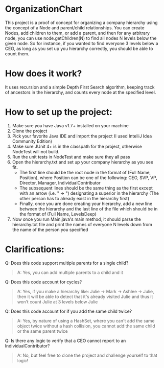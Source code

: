 # OrganizationChart

This project is a proof of concept for organizing a company hierarchy using the concept of a Node and parent/child relationships. You can create Nodes, add children to them, or add a parent, and then for any arbitrary node, you can use node.getChildren(N) to find all nodes N levels below the given node. So for instance, if you wanted to find everyone 3 levels below a CEO, as long as you set up you hierarchy correctly, you should be able to count them.

# How does it work?

It uses recursion and a simple Depth First Search algorithm, keeping track of ancestors in the hierarchy, and counts every node at the specified level.

# How to set up the project:

1. Make sure you have Java v1.7+ installed on your machine
1. Clone the project
1. Pick your favorite Java IDE and import the project (I used IntelliJ Idea Community Edition)
1. Make sure JUnit 4+ is in the classpath for the project, otherwise NodeTest will not build.
1. Run the unit tests in NodeTest and make sure they all pass
1. Open the hierarchy.txt and set up your company hierarchy as you see fit.
    - The first line should be the root node in the format of (Full Name, Position), where Position can be one of the following: CEO, SVP, VP, Director, Manager, IndividualContributor
    - The subsequent lines should be the same thing as the first except with an arrow (i.e. " -> ") designating a superior in the hierarchy (The other person has to already exist in the hierarchy first)
    - Finally, once you are done creating your hierarchy, add a new line between the hierarchy and the last line of the file which should be in the format of (Full Name, LevelsDeep)
1. Now once you run Main.java's main method, it should parse the hierarchy.txt file and print the names of everyone N levels down from the name of the person you specified

# Clarifications:

Q: Does this code support multiple parents for a single child?
> A: Yes, you can add multiple parents to a child and it

Q: Does this code account for cycles?
> A: Yes, if you make a hierarchy like: Julie -> Mark -> Ashlee -> Julie, then it will be able to detect that it's already visited Julie and thus it won't count Julie at 3 levels below Julie

Q: Does this code account for if you add the same child twice?
> A: Yes, by nature of using a HashSet, where you can't add the same object twice without a hash collision, you cannot add the same child or the same parent twice

Q: Is there any logic to verify that a CEO cannot report to an IndividualContributor?
> A: No, but feel free to clone the project and challenge yourself to that logic!
